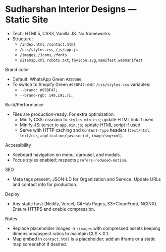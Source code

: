 # Sudharshan Interior Designs — Static Site

- Tech: HTML5, CSS3, Vanilla JS. No frameworks.
- Structure:
  - `/index.html`, `/contact.html`
  - `/css/styles.css`, `/js/app.js`
  - `/images`, `/icons`, `/fonts`
  - `sitemap.xml`, `robots.txt`, `favicon.svg`, `manifest.webmanifest`

Brand color
- Default: WhatsApp Green `#25D366`.
- To switch to Shopify Green `#95BF47`: edit `/css/styles.css` variables:
  - `--brand: #95BF47;`
  - `--brand-rgb: 149,191,71;`

Build/Performance
- Files are production-ready. For extra optimization:
  - Minify CSS: cssnano to `styles.min.css`; update HTML link if used.
  - Minify JS: terser to `app.min.js`; update HTML script if used.
  - Serve with HTTP caching and `Content-Type` headers (`text/html`, `text/css`, `application/javascript`, `image/svg+xml`).

Accessibility
- Keyboard navigation on menu, carousel, and modals.
- Focus styles enabled; respects `prefers-reduced-motion`.

SEO
- Meta tags present; JSON-LD for Organization and Service. Update URLs and contact info for production.

Deploy
- Any static host (Netlify, Vercel, GitHub Pages, S3+CloudFront, NGINX). Ensure HTTPS and enable compression.

Notes
- Replace placeholder images in `/images` with compressed assets keeping dimensions/aspect ratios to maintain CLS < 0.1.
- Map embed in `contact.html` is a placeholder; add an iframe or a static map screenshot if desired.
